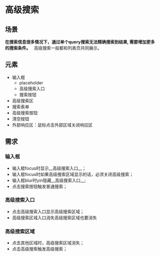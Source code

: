 # 高级搜索
## 场景
__在搜索信息很多情况下，通过单个query搜索无法精确搜索到结果, 需要增加更多的搜索条件。__  
高级搜索一般都和列表页共同展示。

## 元素
* 输入框
  * placeholder
  * 高级搜索入口
  * 搜索按钮
* 高级搜索区
 * 搜索表单
 * 高级搜索按钮
 * 清空按钮
* 外部响应区：鼠标点击外部区域关闭响应区

## 需求
### 输入框
* 输入框focus时显示__高级搜索入口__；
* 输入框focus时如果高级搜索区域显示的话，必须关闭高级搜索；
* 输入框blur时yin隐藏__高级搜索入口__;
* 点击搜索按钮触发普通搜索；

### 高级搜索入口
* 点击高级搜索入口显示高级搜索区域；
* 高级搜索区域入口消失高级搜索区域也要消失

### 高级搜索区域
* 点击其他区域时，高级搜索区域消失；
* 点击高级搜索触发高级搜索；

